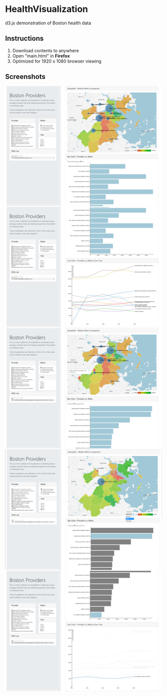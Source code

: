 # HealthVisualization
d3.js demonstration of Boston health data

## Instructions
1. Download contents to anywhere
2. Open "main.html" in **Firefox**
3. Optimized for 1920 x 1080 browser viewing

## Screenshots
<img src="/Screenshots/Screen 1.png"/>

<img src="/Screenshots/Screen 2.png"/>

<img src="/Screenshots/Screen 3.png"/>

<img src="/Screenshots/Screen 4.png"/>

<img src="/Screenshots/Screen 5.png"/>
